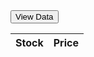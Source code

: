 <html>
<head>
    <title>Stock Data</title>
    <script src="https://code.jquery.com/jquery-3.6.0.min.js"></script>
    <style>
        .sortable {
            cursor: pointer;
        }
        .favorite {
            color: gold;
            cursor: pointer;
        }
    </style>
    <script>
        var favorites = []; // Array to store the favorite stocks
        function refreshTable() {
            var symbols = ["MSFT", "AAPL", "GOOGL", "AMZN", "TSLA", "META", "AMD"]; // Replace with your desired stock symbols
            var tableRows = [];
            symbols.forEach(function(symbol) {$.ajax({
                    url: "https://latest-stock-price.p.rapidapi.com/price?Indices=%3CREQUIRED%3E",
                    headers: {
                        "X-RapidAPI-Key": "b731fee7a5mshf2b6608334c0b07p13bf5fjsn09fcf5df26f4", // Replace with your RapidAPI key
                        "X-RapidAPI-Host": "latest-stock-price.p.rapidapi.com"
                    },
                    data: {
                        Indices: symbol
                    },
                    success: function(data) {
                        var stockName = Object.keys(data)[0];
                        var latestPrice = data[stockName].price;
                        var tableRow = {
                            symbol: stockName,
                            price: latestPrice,
                            favorite: favorites.includes(stockName) // Check if the stock is already a favorite
                        };
                        tableRows.push(tableRow);
                    },
                    error: function() {
                        console.log("Failed to fetch stock data for symbol: " + symbol);
                    }
                });
            });
renderTable(tableRows);
        }
function renderTable(tableRows) {
            var $tableBody = $("#stock-table tbody");$tableBody.empty();
tableRows.forEach(function(row) {
                var favoriteIcon = row.favorite ? '<span class="favorite" onclick="toggleFavorite(' + row.symbol + ')">&#9733;</span>' : '<span class="favorite" onclick="toggleFavorite(' + row.symbol + ')">&#9734;</span>';
                var tableRow = "<tr>" +
                    "<td>" + row.symbol + favoriteIcon + "</td>" +
                    "<td>" + row.price + "</td>" +
                    "</tr>";$tableBody.append(tableRow);
            });
        }
function sortTable(columnIndex) {
            var $table = $("#stock-table");
            var rows = $table.find("tbody tr").toArray();
            rows.sort(function(a, b) {
                var aValue = $(a).find("td").eq(columnIndex).text();
                var bValue = $(b).find("td").eq(columnIndex).text();
                if (columnIndex === 0) {
                    return aValue.localeCompare(bValue); // Sort alphabetically for stock column
                } else {
                    return parseFloat(bValue) - parseFloat(aValue); // Sort numerically for other columns
                }
            });$table.find("tbody").empty().append(rows);
        }
function toggleFavorite(stockName) {
            var index = favorites.indexOf(stockName);
            if (index !== -1) {
                favorites.splice(index, 1);
            } else {
                favorites.push(stockName);
            }
            refreshTable();
        }
    </script>
</head>
<body>
    <button onclick="refreshTable()">View Data</button>
    <table id="stock-table">
        <thead>
            <tr>
                <th class="sortable" onclick="sortTable(0)">
                    Stock
                </th>
                <th class="sortable" onclick="sortTable(1)">
                    Price
                </th>
            </tr>
        </thead>
        <tbody>
            <!-- The table body will be populated with data fetched from the API -->
        </tbody>
    </table>
</body>
</html>
